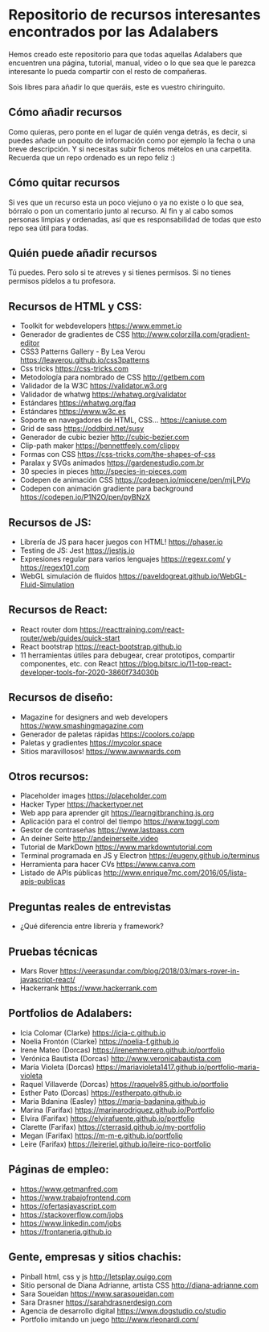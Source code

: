 # Repositorio de recursos interesantes encontrados por las Adalabers

Hemos creado este repositorio para que todas aquellas Adalabers que encuentren una página, tutorial, manual, vídeo o lo que sea que le parezca interesante lo pueda compartir con el resto de compañeras.

Sois libres para añadir lo que queráis, este es vuestro chiringuito.

## Cómo añadir recursos

Como quieras, pero ponte en el lugar de quién venga detrás, es decir, si puedes añade un poquito de información como por ejemplo la fecha o una breve descripción. Y si necesitas subir ficheros mételos en una carpetita. Recuerda que un repo ordenado es un repo feliz :)

## Cómo quitar recursos

Si ves que un recurso esta un poco viejuno o ya no existe o lo que sea, bórralo o pon un comentario junto al recurso. Al fin y al cabo somos personas limpias y ordenadas, así que es responsabilidad de todas que esto repo sea útil para todas.

## Quién puede añadir recursos

Tú puedes. Pero solo si te atreves y si tienes permisos. Si no tienes permisos pídelos a tu profesora.

## Recursos de HTML y CSS:

- Toolkit for webdevelopers https://www.emmet.io
- Generador de gradientes de CSS http://www.colorzilla.com/gradient-editor
- CSS3 Patterns Gallery - By Lea Verou https://leaverou.github.io/css3patterns
- Css tricks https://css-tricks.com
- Metodología para nombrado de CSS http://getbem.com
- Validador de la W3C https://validator.w3.org
- Validador de whatwg https://whatwg.org/validator
- Estándares https://whatwg.org/faq
- Estándares https://www.w3c.es
- Soporte en navegadores de HTML, CSS... https://caniuse.com
- Grid de sass https://oddbird.net/susy
- Generador de cubic bezier http://cubic-bezier.com
- Clip-path maker https://bennettfeely.com/clippy
- Formas con CSS https://css-tricks.com/the-shapes-of-css
- Paralax y SVGs animados https://gardenestudio.com.br
- 30 species in pieces http://species-in-pieces.com
- Codepen de animación CSS https://codepen.io/miocene/pen/mjLPVp
- Codepen con animación gradiente para background https://codepen.io/P1N2O/pen/pyBNzX

## Recursos de JS:

- Librería de JS para hacer juegos con HTML! https://phaser.io
- Testing de JS: Jest https://jestjs.io
- Expresiones regular para varios lenguajes https://regexr.com/ y https://regex101.com
- WebGL simulación de fluidos https://paveldogreat.github.io/WebGL-Fluid-Simulation

## Recursos de React:

- React router dom https://reacttraining.com/react-router/web/guides/quick-start
- React bootstrap https://react-bootstrap.github.io
- 11 herramientas útiles para debugear, crear prototipos, compartir componentes, etc. con React https://blog.bitsrc.io/11-top-react-developer-tools-for-2020-3860f734030b

## Recursos de diseño:

- Magazine for designers and web developers https://www.smashingmagazine.com
- Generador de paletas rápidas https://coolors.co/app
- Paletas y gradientes https://mycolor.space
- Sitios maravillosos! https://www.awwwards.com

## Otros recursos:

- Placeholder images https://placeholder.com
- Hacker Typer https://hackertyper.net
- Web app para aprender git https://learngitbranching.js.org
- Aplicación para el control del tiempo https://www.toggl.com
- Gestor de contraseñas https://www.lastpass.com
- An deiner Seite http://andeinerseite.video
- Tutorial de MarkDown https://www.markdowntutorial.com
- Terminal programada en JS y Electron https://eugeny.github.io/terminus
- Herramienta para hacer CVs https://www.canva.com
- Listado de APIs públicas http://www.enrique7mc.com/2016/05/lista-apis-publicas

## Preguntas reales de entrevistas

- ¿Qué diferencia entre librería y framework?

## Pruebas técnicas

- Mars Rover https://veerasundar.com/blog/2018/03/mars-rover-in-javascript-react/
- Hackerrank https://www.hackerrank.com

## Portfolios de Adalabers:

- Icia Colomar (Clarke) https://icia-c.github.io
- Noelia Frontón (Clarke) https://noelia-f.github.io
- Irene Mateo (Dorcas) https://irenemherrero.github.io/portfolio
- Verónica Bautista (Dorcas) http://www.veronicabautista.com
- María Violeta (Dorcas) https://mariavioleta1417.github.io/portfolio-maria-violeta
- Raquel Villaverde (Dorcas) https://raquelv85.github.io/portfolio
- Esther Pato (Dorcas) https://estherpato.github.io
- Maria Bdanina (Easley) https://maria-badanina.github.io
- Marina (Farifax) https://marinarodriguez.github.io/Portfolio
- Elvira (Farifax) https://elvirafuente.github.io/portfolio
- Clarette (Farifax) https://cterrasid.github.io/my-portfolio
- Megan (Farifax) https://m-m-e.github.io/portfolio
- Leire (Farifax) https://leireriel.github.io/leire-rico-portfolio

## Páginas de empleo:

- https://www.getmanfred.com
- https://www.trabajofrontend.com
- https://ofertasjavascript.com
- https://stackoverflow.com/jobs
- https://www.linkedin.com/jobs
- https://frontaneria.github.io

## Gente, empresas y sitios chachis:

- Pinball html, css y js http://letsplay.ouigo.com
- Sitio personal de Diana Adrianne, artista CSS http://diana-adrianne.com
- Sara Soueidan https://www.sarasoueidan.com
- Sara Drasner https://sarahdrasnerdesign.com
- Agencia de desarrollo digital https://www.dogstudio.co/studio
- Portfolio imitando un juego http://www.rleonardi.com/
